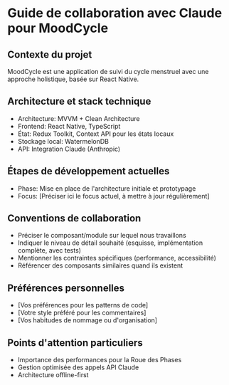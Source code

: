 # Guide de collaboration avec Claude pour MoodCycle

## Contexte du projet
MoodCycle est une application de suivi du cycle menstruel avec une approche holistique, basée sur React Native.

## Architecture et stack technique
- Architecture: MVVM + Clean Architecture
- Frontend: React Native, TypeScript
- État: Redux Toolkit, Context API pour les états locaux
- Stockage local: WatermelonDB
- API: Integration Claude (Anthropic)

## Étapes de développement actuelles
- Phase: Mise en place de l'architecture initiale et prototypage
- Focus: [Préciser ici le focus actuel, à mettre à jour régulièrement]

## Conventions de collaboration
- Préciser le composant/module sur lequel nous travaillons
- Indiquer le niveau de détail souhaité (esquisse, implémentation complète, avec tests)
- Mentionner les contraintes spécifiques (performance, accessibilité)
- Référencer des composants similaires quand ils existent

## Préférences personnelles
- [Vos préférences pour les patterns de code]
- [Votre style préféré pour les commentaires]
- [Vos habitudes de nommage ou d'organisation]

## Points d'attention particuliers
- Importance des performances pour la Roue des Phases
- Gestion optimisée des appels API Claude
- Architecture offline-first